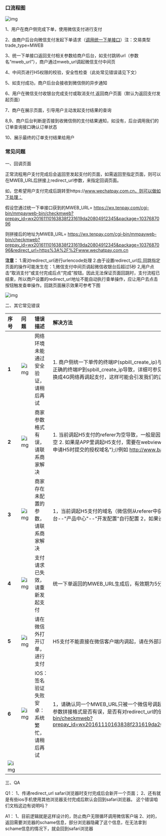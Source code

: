### 口流程图

![img](https://pay.weixin.qq.com/wiki/doc/api/img/chapter15_1.png)

1、用户在商户侧完成下单，使用微信支付进行支付

2、由商户后台向微信支付发起下单请求（[调用统一下单接口](https://pay.weixin.qq.com/wiki/doc/api/H5.php?chapter=9_1)）注：交易类型trade_type=MWEB

3、统一下单接口返回支付相关参数给商户后台，如支付跳转url（参数名“mweb_url”），商户通过mweb_url调起微信支付中间页

4、中间页进行H5权限的校验，安全性检查（此处常见错误请见下文）

5、如支付成功，商户后台会接收到微信侧的异步通知

6、用户在微信支付收银台完成支付或取消支付,返回商户页面（默认为返回支付发起页面）

7、商户在展示页面，引导用户主动发起支付结果的查询

8,9、商户后台判断是否接到收微信侧的支付结果通知，如没有，后台调用我们的订单查询接口确认订单状态

10、展示最终的订单支付结果给用户

### 常见问题

一、回调页面

正常流程用户支付完成后会返回至发起支付的页面，如需返回至指定页面，则可以在MWEB_URL后拼接上redirect_url参数，来指定回调页面。

如，您希望用户支付完成后跳转至https://www.wechatpay.com.cn，则可以做如下处理：

假设您通过统一下单接口获到的MWEB_URL= https://wx.tenpay.com/cgi-bin/mmpayweb-bin/checkmweb?prepay_id=wx20161110163838f231619da20804912345&package=1037687096



则拼接后的地址为MWEB_URL= https://wx.tenpay.com/cgi-bin/mmpayweb-bin/checkmweb?prepay_id=wx20161110163838f231619da20804912345&package=1037687096&redirect_url=https%3A%2F%2Fwww.wechatpay.com.cn

**注意：**
 1.需对redirect_url进行urlencode处理 2.由于设置redirect_url后,回跳指定页面的操作可能发生在：1,微信支付中间页调起微信收银台后超过5秒 2,用户点击“取消支付“或支付完成后点“完成”按钮。因此无法保证页面回跳时，支付流程已结束，所以商户设置的redirect_url地址不能自动执行查单操作，应让用户去点击按钮触发查单操作。回跳页面展示效果可参考下图

 

![img](https://pay.weixin.qq.com/wiki/doc/api/img/chapter15_4_5.jpg)

 



二、其它常见错误



| 序号                                                     | 问题                                                     | 错误描述                                     | 解决方法                                                     |
| :------------------------------------------------------- | :------------------------------------------------------- | :------------------------------------------- | :----------------------------------------------------------- |
| **1**                                                    | ![img](https://pay.weixin.qq.com/wiki/doc/api/img/4.png) | 网络环境未能通过安全验证，请稍后再试         | 1. 商户侧统一下单传的终端IP(spbill_create_ip)与用户实际调起支付时微信侧检测到的终端IP不一致导致的，这个问题一般是商户在统一下单时没有传递正确的终端IP到spbill_create_ip导致，详细可参见[客户端ip获取指引](https://pay.weixin.qq.com/wiki/doc/api/H5.php?chapter=15_5)  2. 统一下单与调起支付时的网络有变动，如统一下单时是WIFI网络，下单成功后切换成4G网络再调起支付，这样可能会引发我们的正常拦截，请保持网络环境一致的情况下重新发起支付流程 |
| **2**                                                    | ![img](https://pay.weixin.qq.com/wiki/doc/api/img/6.png) | 商家参数格式有误，请联系商家解决             | 1. 当前调起H5支付的referer为空导致，一般是因为直接访问页面调起H5支付，请按正常流程进行页面跳转后发起支付，或自行抓包确认referer值是否为空 2. 如果是APP里调起H5支付，需要在webview中手动设置referer，如( Map extraHeaders = new HashMap(); extraHeaders.put("Referer", "商户申请H5时提交的授权域名");//例如 http://www.baidu.com )) |
| **3**                                                    | ![img](https://pay.weixin.qq.com/wiki/doc/api/img/3.jpg) | 商家存在未配置的参数，请联系商家解决         | 1，当前调起H5支付的域名（微信侧从referer中获取）与申请H5支付时提交的授权域名不一致，如需添加或修改授权域名，请登陆商户号对应的商户平台--"产品中心"--"开发配置"自行配置  2，如果设置了回跳地址redirect_url，请确认设置的回跳地址的域名与申请H5支付时提交的授权域名是否一致 |
| **4**                                                    | ![img](https://pay.weixin.qq.com/wiki/doc/api/img/2.jpg) | 支付请求已失效，请重新发起支付               | 统一下单返回的MWEB_URL生成后，有效期为5分钟，如超时请重新生成MWEB_URL后再发起支付 |
| **5**                                                    | ![img](https://pay.weixin.qq.com/wiki/doc/api/img/1.jpg) | 请在微信外打开订单，进行支付                 | H5支付不能直接在微信客户端内调起，请在外部浏览器调起         |
| **6**                                                    | ![img](https://pay.weixin.qq.com/wiki/doc/api/img/7.jpg) | IOS：签名验证失败 安卓：系统繁忙，请稍后再试 | 1，请确认同一个MWEB_URL只被一个微信号调起，如果不同微信号调起请重新下单生成新的MWEB_URL  2，如MWEB_URL有添加redirect_url，请确认参数拼接格式是否有误，是否有对redirect_url的值做urlencode,可对比以下例子格式：  https://wx.tenpay.com/cgi-bin/mmpayweb-bin/checkmweb?prepay_id=wx20161110163838f231619da20804912345&package=1037687096&redirect_url=https%3A%2F%2Fwww.wechatpay.com.cn |
| ![img](https://pay.weixin.qq.com/wiki/doc/api/img/8.jpg) |                                                          |                                              |                                                              |



三、QA

Q1：
1、传递redirect_url safari浏览器时支付完成后会新开一个页面；
2、还有就是有些ios手机使用其他浏览器支付完成后默认会回到safari浏览器。
这个错误咱们文档这边有说明吗？



A1：
1、目前逻辑就是这样设计的，防止商户无限循环调用微信客户端
2、对的，返回需要浏览器的schame信息，部分浏览器隐藏了这个信息，在无法拿到schame信息的情况下，就会回到safari浏览器